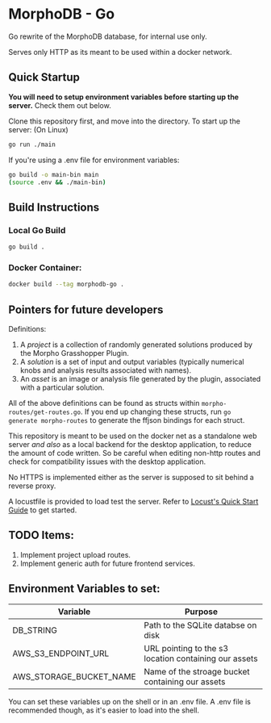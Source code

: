 # MorphoDB - Go

Go rewrite of the MorphoDB database, for internal use only.

Serves only HTTP as its meant to be used within a docker network.

## Quick Startup

<b>You will need to setup environment variables before starting up the server.</b> Check them out below.

Clone this repository first, and move into the directory.
To start up the server: (On Linux)
```sh
go run ./main
```

If you're using a .env file for environment variables:
```sh
go build -o main-bin main
(source .env && ./main-bin)
```


## Build Instructions
### Local Go Build
```sh
go build . 
```

### Docker Container:
```sh
docker build --tag morphodb-go .
```

## Pointers for future developers

Definitions:
1. A *project* is a collection of randomly generated solutions produced by the Morpho Grasshopper Plugin.
2. A *solution* is a set of input and output variables (typically numerical knobs and analysis results associated with names).
3. An *asset* is an image or analysis file generated by the plugin, associated with a particular solution.

All of the above definitions can be found as structs within `morpho-routes/get-routes.go`. If you end up changing these structs, run `go generate morpho-routes` to generate the ffjson bindings for each struct.

This repository is meant to be used on the docker net as a standalone web server *and also* as a local backend for the desktop application, to reduce the amount of code written. So be careful when editing non-http routes and check for compatibility issues with the desktop application.

No HTTPS is implemented either as the server is supposed to sit behind a reverse proxy.

A locustfile is provided to load test the server. Refer to [Locust's Quick Start Guide](https://docs.locust.io/en/stable/quickstart.html) to get started.

## TODO Items:

1. Implement project upload routes.
2. Implement generic auth for future frontend services.

## Environment Variables to set:
| Variable | Purpose |
| -------- | ------- |
| DB_STRING | Path to the SQLite databse on disk |
| AWS_S3_ENDPOINT_URL | URL pointing to the s3 location containing our assets |
| AWS_STORAGE_BUCKET_NAME | Name of the stroage bucket containing our assets |

You can set these variables up on the shell or in an .env file. A .env file is recommended though, as it's easier to load into the shell.

